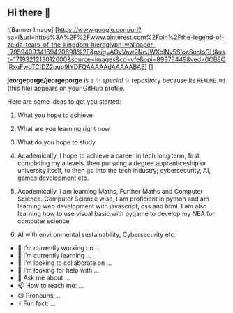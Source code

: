 ## Hi there 👋
![Banner Image] [https://www.google.com/url?sa=i&url=https%3A%2F%2Fwww.pinterest.com%2Fpin%2Fthe-legend-of-zelda-tears-of-the-kingdom-hieroglyph-wallpaper--795940934169420698%2F&psig=AOvVaw2NcJWXqlNy5Sloe6ucIoGH&ust=1719321213012000&source=images&cd=vfe&opi=89978449&ved=0CBEQjRxqFwoTCIDZ2pup9IYDFQAAAAAdAAAAABAE] []

**jeorgeporge/jeorgeporge** is a ✨ _special_ ✨ repository because its `README.md` (this file) appears on your GitHub profile.

Here are some ideas to get you started:

1. What you hope to achieve
2. What are you learning right now
3. What do you hope to study

1. Academically, I hope to achieve a career in tech long term, first completing my a levels, then pursuing a degree apprenticeship or university itself, to then go into the tech industry; cybersecurity, AI, games development etc.
2. Academically, I am learning Maths, Further Maths and Computer Science. Computer Science wise, I am proficient in python and am learning web development with javascript, css and html. I am also learning how to use visual basic with pygame to develop my NEA for computer science
3. AI with environmental sustainability, Cybersecurity etc.

- 🔭 I’m currently working on ...
- 🌱 I’m currently learning ...
- 👯 I’m looking to collaborate on ...
- 🤔 I’m looking for help with ...
- 💬 Ask me about ...
- 📫 How to reach me: ...
- 😄 Pronouns: ...
- ⚡ Fun fact: ...

